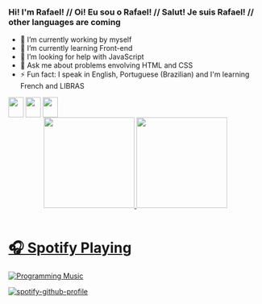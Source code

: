 ### Hi! I'm Rafael! // Oi! Eu sou o Rafael! // Salut! Je suis Rafael! // other languages are coming

- 🔭 I’m currently working by myself
- 🌱 I’m currently learning Front-end
- 🤔 I’m looking for help with JavaScript
- 💬 Ask me about problems envolving HTML and CSS
- ⚡ Fun fact: I speak in English, Portuguese (Brazilian) and I'm learning French and LIBRAS

<img align="center" height="40" width="30" src="https://cdn.jsdelivr.net/gh/devicons/devicon/icons/html5/html5-original.svg" />
<img align="center" height="40" width="30" src="https://cdn.jsdelivr.net/gh/devicons/devicon/icons/css3/css3-original.svg" />
<img align="center" height="40" width="30" src="https://cdn.jsdelivr.net/gh/devicons/devicon/icons/javascript/javascript-original.svg" />




</br>

<div align="center">
  <a href="https://github.com/faelf">
  <img height="180em" src="https://github-readme-stats.vercel.app/api?username=faelf&show_icons=true&theme=dracula&include_all_commits=true&count_private=true"/>
  <img height="180em" src="https://github-readme-stats.vercel.app/api/top-langs/?username=faelf&layout=compact&langs_count=7&theme=dracula"/>
</div>
  
 </br> 

# 🎧 Spotify Playing

[![Programming Music](https://img.shields.io/badge/Programming%20Music-%231DB954.svg?&style=for-the-badge&logo=spotify&logoColor=white)](https://open.spotify.com/user/12145155242?si=26c993bc6b354cd2)

[![spotify-github-profile](https://spotify-github-profile.vercel.app/api/view?uid=lu07y4x1m46be4n09f5m9dra1&cover_image=true&theme=default)](https://github.com/kittinan/spotify-github-profile)
